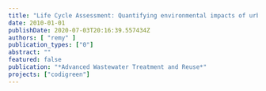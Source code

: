```yaml
---
title: "Life Cycle Assessment: Quantifying environmental impacts of urban water management"
date: 2010-01-01
publishDate: 2020-07-03T20:16:39.557434Z
authors: [ "remy" ]
publication_types: ["0"]
abstract: ""
featured: false
publication: "*Advanced Wastewater Treatment and Reuse*"
projects: ["codigreen"]
---
```



